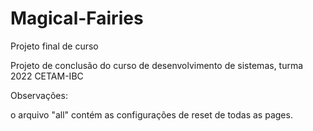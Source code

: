 # Magical-Fairies
Projeto final de curso

Projeto de conclusão do curso de desenvolvimento de sistemas, turma 2022 CETAM-IBC

Observações:

o arquivo "all" contém as configurações de reset de todas as pages.
